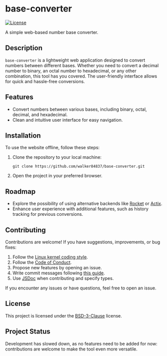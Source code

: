 # base-converter

[![License](https://img.shields.io/badge/license-BSD--3--Clause-blue.svg)](LICENSE.md)

A simple web-based number base converter.

## Description

`base-converter` is a lightweight web application designed to convert numbers
between different bases. Whether you need to convert a decimal number to
binary, an octal number to hexadecimal, or any other combination, this tool has
you covered. The user-friendly interface allows for quick and hassle-free
conversions.

## Features

  - Convert numbers between various bases, including binary, octal, decimal, and hexadecimal.
  - Clean and intuitive user interface for easy navigation.

## Installation

To use the website offline, follow these steps:

1.  Clone the repository to your local machine:
    ``` console
    git clone https://github.com/walker84837/base-converter.git
    ```
2.  Open the project in your preferred browser.

## Roadmap

- Explore the possibility of using alternative backends like [Rocket](https://rocket.rs/)
  or [Actix](https://actix.rs/).
- Enhance user experience with additional features, such as history tracking
  for previous conversions.

## Contributing

Contributions are welcome! If you have suggestions, improvements, or bug fixes:

1. Follow the [Linux kernel coding style](https://docs.kernel.org/process/coding-style.html).
2. Follow the [Code of Conduct](CODE_OF_CONDUCT.md).
3. Propose new features by opening an issue.
4. Write commit messages following [this guide](https://commit.style/).
5. Use [JSDoc](https://github.com/jsdoc/jsdoc) when contributing and specify types.

If you encounter any issues or have questions, feel free to open an issue.

## License

This project is licensed under the [BSD-3-Clause](LICENSE.md) license.

## Project Status

Development has slowed down, as no features need to be added for now: contributions
are welcome to make the tool even more versatile.
